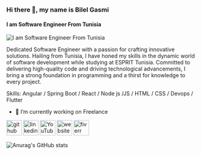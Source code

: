 ### Hi there 👋, my name is Bilel Gasmi
#### I am Software Engineer From Tunisia
![I am Software Engineer From Tunisia](https://media.licdn.com/dms/image/D4E16AQH-ak1AL5OK_g/profile-displaybackgroundimage-shrink_350_1400/0/1695839296795?e=1701302400&v=beta&t=HIIaSK42NmnOOFqNro6aoZ49FPeYD2VId5Bk1mAr_3I)

Dedicated Software Engineer with a passion for crafting innovative solutions. Hailing from Tunisia, I have honed my skills in the dynamic world of software development while studying at ESPRIT Tunisia. Committed to delivering high-quality code and driving technological advancements, I bring a strong foundation in programming and a thirst for knowledge to every project.

Skills: Angular / Spring Boot / React / Node js /JS / HTML / CSS / Devops / Flutter

- 🔭 I’m currently working on Freelance 


[<img src='https://cdn.jsdelivr.net/npm/simple-icons@3.0.1/icons/github.svg' alt='github' height='40'>](https://github.com/https://github.com/bilelgasmi97)  [<img src='https://cdn.jsdelivr.net/npm/simple-icons@3.0.1/icons/linkedin.svg' alt='linkedin' height='40'>](https://www.linkedin.com/in/bilel-gasmi//)  [<img src='https://cdn.jsdelivr.net/npm/simple-icons@3.0.1/icons/youtube.svg' alt='YouTube' height='40'>](https://www.youtube.com/channel/UCLZGLLkUYw3zzGyW6hrc5wg)  [<img src='https://cdn.jsdelivr.net/npm/simple-icons@3.0.1/icons/icloud.svg' alt='website' height='40'>](www.billgs.com (comming soon))  [<img src='https://cdn.jsdelivr.net/npm/simple-icons@3.0.1/icons/fiverr.svg' alt='fiverr' height='40'>](https://www.fiverr.com/billgs)  





![Anurag's GitHub stats](https://github-readme-stats.vercel.app/api?username=bilelgasmi97&theme=dark&show_icons=true)






